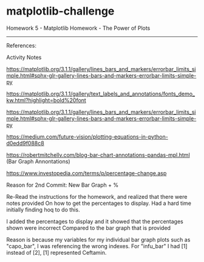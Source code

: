 # matplotlib-challenge
Homework 5 - Matplotlib Homework - The Power of Plots

-------------------------------------------------------------------------

References:


Activity Notes

 https://matplotlib.org/3.1.1/gallery/lines_bars_and_markers/errorbar_limits_simple.html#sphx-glr-gallery-lines-bars-and-markers-errorbar-limits-simple-py
 
 https://matplotlib.org/3.1.1/gallery/text_labels_and_annotations/fonts_demo_kw.html?highlight=bold%20font
 
 https://matplotlib.org/3.1.1/gallery/lines_bars_and_markers/errorbar_limits_simple.html#sphx-glr-gallery-lines-bars-and-markers-errorbar-limits-simple-py
 
 https://medium.com/future-vision/plotting-equations-in-python-d0edd9f088c8

https://robertmitchellv.com/blog-bar-chart-annotations-pandas-mpl.html (Bar Graph Annontations)

https://www.investopedia.com/terms/p/percentage-change.asp



Reason for 2nd Commit: New Bar Graph + %

Re-Read the instructions for the homework, and realized that there were notes provided 
On how to get the percentages to display. Had a hard time initially finding hoq to do this. 

I added the percentages to display and it showed that the percentages shown were incorrect
Compared to the bar graph that is provided

Reason is because my variables for my individual bar graph plots such as "capo_bar", I was referencing the wrong indexes. For "infu_bar" I had [1] instead of [2], [1] represented Ceftamin. 
